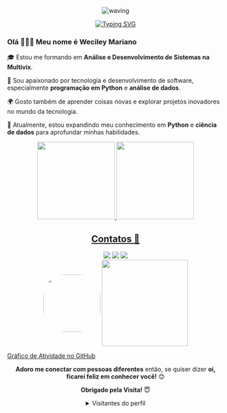 <div align="center">

 ![waving](https://capsule-render.vercel.app/api?type=waving&height=90&color=gradient)

[![Typing SVG](https://readme-typing-svg.herokuapp.com?font=Mouse+Memoirs&size=65&pause=500&color=F74C76&vCenter=true&width=600&height=70&lines=Oi,+eu+sou+Weciley+Mariano;+Bem-vindo+ao+meu+Perfil!;+Entusiasta+da+Tecnologia)](https://git.io/typing-svg)

<div align="left">

### Olá 🤗👋🏻 **Meu nome é Weciley Mariano** 

🎓 Estou me formando em **Análise e Desenvolvimento de Sistemas na Multivix**.

💼 Sou apaixonado por tecnologia e desenvolvimento de software, especialmente **programação em Python** e **análise de dados**.

🌍 Gosto também de aprender coisas novas e explorar projetos inovadores no mundo da tecnologia.

🐍 Atualmente, estou expandindo meu conhecimento em **Python** e **ciência de dados** para aprofundar minhas habilidades.

<div align="center">
 <a href="https://github.com/wecileym">
 <img height="180em" src="https://github-readme-stats.vercel.app/api?username=wecileym&show_icons=true&theme=dracula&include_all_commits=true&count_private=true"/>
 <img height="180em" src="https://github-readme-stats.vercel.app/api/top-langs/?username=wecileym&layout=compact&langs_count=7&theme=dracula"/>

<h2 align="center">Contatos 📧</h2>
<div>
   <a href="https://www.instagram.com/wecileym/" target="_blank"><img src="https://img.shields.io/badge/-Instagram-%23E4405F?style=for-the-badge&logo=instagram&logoColor=white" target="_blank"></a>
  <a href = "mailto:marianoweciley@gmail.com"><img src="https://img.shields.io/badge/-Gmail-%23333?style=for-the-badge&logo=gmail&logoColor=white" target="_blank"></a>
  <a href="https://www.linkedin.com/in/weciley-mariano-493b4a255?utm_source=share&utm_campaign=share_via&utm_content=profile&utm_medium=android_app" target="_blank"><img src="https://img.shields.io/badge/-LinkedIn-%230077B5?style=for-the-badge&logo=linkedin&logoColor=white" target="_blank"></a> 
</div>
<img align="center" height="133" style="border-radius:50px;"
src="https://user-images.githubusercontent.com/114785143/197361098-8adebbf7-419e-44ee-bf97-35401bd467df.gif">
<img align="center" src="https://user-images.githubusercontent.com/5232616/59125272-a90d0780-8916-11e9-9ef7-3c0c12205a71.gif" width="200"/>

</div>

[Gráfico de Atividade no GitHub](https://activity-graph.herokuapp.com/graph?username=wecileym&bg_color=000000&color=F74C76&line=fa7f72&point=f08080&area=true&hide_border=true&radius=11)

<div align="center">

**Adoro me conectar com pessoas diferentes** então, se quiser dizer **oi, ficarei feliz em conhecer você!** 😊

**Obrigado pela Visita!** 😇

<details>
<summary>Visitantes do perfil</summary>
<p align="center">:round_pushpin: Visitantes do perfil</p>
<div align="center">
    <img alt="contador de visitantes" src="https://profile-counter.glitch.me/wecileym/count.svg">
</div>
</details>